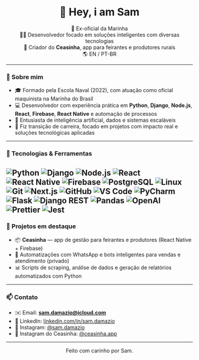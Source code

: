 <h1 align="center">👋 Hey, i am Sam</h1>

<p align="center">
  🚢 Ex-oficial da Marinha <br>
  👨‍💻 Desenvolvedor focado em soluções inteligentes com diversas tecnologias <br>
  📲 Criador do <b>Ceasinha</b>, app para feirantes e produtores rurais <br>
  🌎 EN / PT-BR
</p>

---

### 💼 Sobre mim

- 🎓 Formado pela Escola Naval (2022), com atuação como oficial maquinista na Marinha do Brasil
- 💻 Desenvolvedor com experiência prática em **Python**, **Django**, **Node.js**, **React**, **Firebase**, **React Native** e automação de processos
- 🧠 Entusiasta de inteligência artificial, dados e sistemas escaláveis
- 🚀 Fiz transição de carreira, focado em projetos com impacto real e soluções tecnológicas aplicadas

---

### 🧩 Tecnologias & Ferramentas

![Python](https://img.shields.io/badge/-Python-333?style=flat&logo=python)
![Django](https://img.shields.io/badge/-Django-092E20?style=flat&logo=django)
![Node.js](https://img.shields.io/badge/-Node.js-339933?style=flat&logo=nodedotjs)
![React](https://img.shields.io/badge/-React-61DAFB?style=flat&logo=react)
![React Native](https://img.shields.io/badge/-React%20Native-61DAFB?style=flat&logo=react)
![Firebase](https://img.shields.io/badge/-Firebase-FFCA28?style=flat&logo=firebase)
![PostgreSQL](https://img.shields.io/badge/-PostgreSQL-336791?style=flat&logo=postgresql)
![Linux](https://img.shields.io/badge/-Linux-333?style=flat&logo=linux)
![Git](https://img.shields.io/badge/-Git-F05032?style=flat&logo=git)
![Next.js](https://img.shields.io/badge/-Next.js-000000?style=flat&logo=nextdotjs)
![GitHub](https://img.shields.io/badge/-GitHub-181717?style=flat&logo=github)
![VS Code](https://img.shields.io/badge/-VS%20Code-007ACC?style=flat&logo=visualstudiocode)
![PyCharm](https://img.shields.io/badge/-PyCharm-000000?style=flat&logo=pycharm)
![Flask](https://img.shields.io/badge/-Flask-000000?style=flat&logo=flask)
![Django REST](https://img.shields.io/badge/-Django%20REST-092E20?style=flat&logo=django)
![Pandas](https://img.shields.io/badge/-Pandas-150458?style=flat&logo=pandas)
![OpenAI](https://img.shields.io/badge/-OpenAI-412991?style=flat&logo=openai)
![Prettier](https://img.shields.io/badge/-Prettier-F7B93E?style=flat&logo=prettier)
![Jest](https://img.shields.io/badge/-Jest-C21325?style=flat&logo=jest)
---

### 🌱 Projetos em destaque

- 📦 **Ceasinha** — app de gestão para feirantes e produtores (React Native + Firebase)
- 🤖 Automatizações com WhatsApp e bots inteligentes para vendas e atendimento (privado)
- 📊 Scripts de scraping, análise de dados e geração de relatórios automatizados com Python

---

### 📫 Contato

- ✉️ Email: **sam.damazio@icloud.com**
- 🔗 LinkedIn: [linkedin.com/in/sam.damazio](www.linkedin.com/in/samuel-damazio-5a0976274)
- 📸 Instagram: [@sam.damazio](https://www.instagram.com/sam.damazio/)
- 📸 Instagram do Ceasinha: [@ceasinha.app](https://www.instagram.com/ceasinha.app/)

---

<p align="center">
  Feito com carinho por Sam.
</p>
